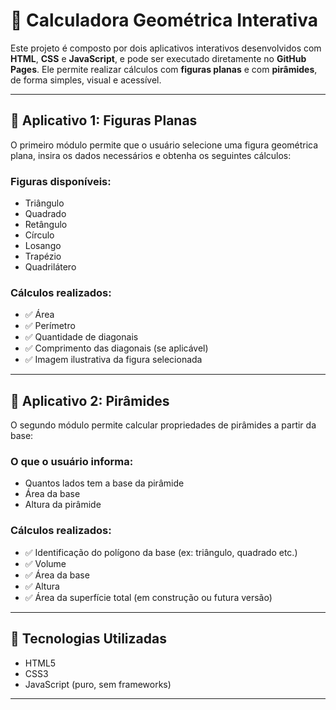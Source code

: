 # 🧮 Calculadora Geométrica Interativa

Este projeto é composto por dois aplicativos interativos desenvolvidos com **HTML**, **CSS** e **JavaScript**, e pode ser executado diretamente no **GitHub Pages**. Ele permite realizar cálculos com **figuras planas** e com **pirâmides**, de forma simples, visual e acessível.

---

## 🔷 Aplicativo 1: Figuras Planas

O primeiro módulo permite que o usuário selecione uma figura geométrica plana, insira os dados necessários e obtenha os seguintes cálculos:

### Figuras disponíveis:
- Triângulo  
- Quadrado  
- Retângulo  
- Círculo  
- Losango  
- Trapézio  
- Quadrilátero

### Cálculos realizados:
- ✅ Área  
- ✅ Perímetro  
- ✅ Quantidade de diagonais  
- ✅ Comprimento das diagonais (se aplicável)  
- ✅ Imagem ilustrativa da figura selecionada  

---

## 🔺 Aplicativo 2: Pirâmides

O segundo módulo permite calcular propriedades de pirâmides a partir da base:

### O que o usuário informa:
- Quantos lados tem a base da pirâmide
- Área da base
- Altura da pirâmide

### Cálculos realizados:
- ✅ Identificação do polígono da base (ex: triângulo, quadrado etc.)
- ✅ Volume
- ✅ Área da base
- ✅ Altura
- ✅ Área da superfície total (em construção ou futura versão)

---

## 🧰 Tecnologias Utilizadas

- HTML5  
- CSS3  
- JavaScript (puro, sem frameworks)

---
